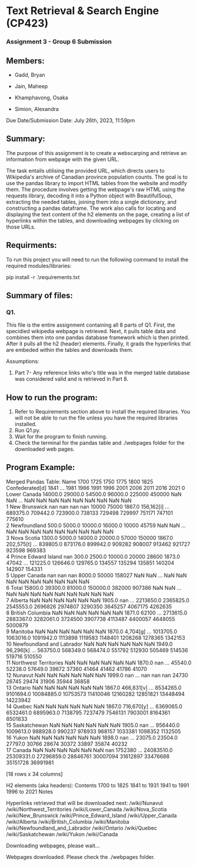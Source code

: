 # Text Retrieval & Search Engine (CP423)

### Assignment 3 - Group 6 Submission

## Members:
- Gadd, Bryan

- Jain, Maheep

- Khamphavong, Osaka

- Simion, Alexandra

Due Date/Submission Date: July 26th, 2023, 11:59pm

## Summary:
The purpose of this assignment is to create a webscarping and retrieve an information from webpage with the given URL. 

The task entails utilising the provided URL, which directs users to Wikipedia's archive of Canadian province population counts. The goal is to use the pandas library to import HTML tables from the website and modify them. The procedure involves getting the webpage's raw HTML using the requests library, decoding it into a Python object with BeautifulSoup, extracting the needed tables, joining them into a single dictionary, and constructing a pandas dataframe. The work also calls for locating and displaying the text content of the h2 elements on the page, creating a list of hyperlinks within the tables, and downloading webpages by clicking on those URLs.

## Requirments:
To run this project you will need to run the following command to install the required modules/libraries:

pip install -r .\requirements.txt

## Summary of files:
### Q1.
This file is the entire assignment containing all 8 parts of Q1. First, the specidied wikipedia webpage is retrieved. Next, it pulls table data and combines them into one pandas database framework which is then printed. After it pulls all the h2 (header) elements. Finally, it grads the hyperlinks that are embeded within the tables and downloads them.

Assumptions:
1. Part 7- Any reference links who's title was in the merged table database was considered valid and is retrieved in Part 8.

## How to run the program:
1. Refer to Requirements section above to install the required libraries. You will not be able to run the file unless you have the required libraries installed.
2. Run Q1.py.
3. Wait for the program to finish running.
4. Check the terminal for the pandas table and ./webpages folder for the downloaded web pages.

## Program Example:
Merged Pandas Table:
                         Name     1700     1725     1750      1775    1800    1825 Confederated[d]        1841  ...        1981        1986        1991      1996      2001      2006      2011      2016      2021
0                Lower Canada  14000.0  29000.0  54500.0   96000.0  225000  450000             NaN         NaN  ...         NaN         NaN         NaN       NaN       NaN       NaN       NaN       NaN       NaN    
1               New Brunswick      nan      nan      nan       nan   10000   75000          1867.0  156,162[i]  ...    689375.0    709442.0    723900.0    738133    729498    729997    751171    747101    775610    
2                Newfoundland    500.0   5000.0  10000.0   16000.0   10000   45759             NaN         NaN  ...         NaN         NaN         NaN       NaN       NaN       NaN       NaN       NaN       NaN    
3                 Nova Scotia   1300.0   5000.0  14000.0   20000.0   57000  150000          1867.0  202,575[t]  ...    839805.0    873176.0    899942.0    909282    908007    913462    921727    923598    969383    
4        Prince Edward Island      nan    300.0   2500.0   10000.0   20000   28600          1873.0       47042  ...    121225.0    126646.0    129765.0    134557    135294    135851    140204    142907    154331    
5                Upper Canada      nan      nan      nan    8000.0   50000  158027             NaN         NaN  ...         NaN         NaN         NaN       NaN       NaN       NaN       NaN       NaN       NaN    
6                       Total  15800.0  39300.0  81000.0  150000.0  382000  907386             NaN         NaN  ...         NaN         NaN         NaN       NaN       NaN       NaN       NaN       NaN       NaN    
7                     Alberta      NaN      NaN      NaN       NaN     NaN     NaN          1905.0         nan  ...   2213650.0   2365825.0   2545553.0   2696826   2974807   3290350   3645257   4067175   4262635    
8            British Columbia      NaN      NaN      NaN       NaN     NaN     NaN          1871.0       62100  ...   2713615.0   2883367.0   3282061.0   3724500   3907738   4113487   4400057   4648055   5000879    
9                    Manitoba      NaN      NaN      NaN       NaN     NaN     NaN          1870.0    4,704[g]  ...   1013705.0   1063016.0   1091942.0   1113898   1119583   1148401   1208268   1278365   1342153    
10  Newfoundland and Labrador      NaN      NaN      NaN       NaN     NaN     NaN          1949.0   96,296[k]  ...    563750.0    568349.0    568474.0    551792    512930    505469    514536    519716    510550    
11      Northwest Territories      NaN      NaN      NaN       NaN     NaN     NaN          1870.0         nan  ...     45540.0     52238.0     57649.0     39672     37360     41464     41462     41786     41070    
12                    Nunavut      NaN      NaN      NaN       NaN     NaN     NaN          1999.0         nan  ...         nan         nan         nan     24730     26745     29474     31906     35944     36858    
13                    Ontario      NaN      NaN      NaN       NaN     NaN     NaN          1867.0  466,831[v]  ...   8534265.0   9101694.0  10084885.0  10753573  11410046  12160282  12851821  13448494  14223942    
14                     Quebec      NaN      NaN      NaN       NaN     NaN     NaN          1867.0  716,670[y]  ...   6369065.0   6532461.0   6895963.0   7138795   7237479   7546131   7903001   8164361   8501833    
15               Saskatchewan      NaN      NaN      NaN       NaN     NaN     NaN          1905.0         nan  ...    956440.0   1009613.0    988928.0    990237    978933    968157   1033381   1098352   1132505    
16                      Yukon      NaN      NaN      NaN       NaN     NaN     NaN          1898.0         nan  ...     23075.0     23504.0     27797.0     30766     28674     30372     33897     35874     40232    
17                     Canada      NaN      NaN      NaN       NaN     NaN     NaN             nan     1752380  ...  24083510.0  25309331.0  27296859.0  28846761  30007094  31612897  33476688  35151728  36991981    

[18 rows x 34 columns]


H2 elements (aka headers):
Contents
1700 to 1825
1841 to 1931
1941 to 1991
1996 to 2021
Notes


Hyperlinks retrieved that will be downloaded next:
/wiki/Nunavut
/wiki/Northwest_Territories
/wiki/Lower_Canada
/wiki/Nova_Scotia
/wiki/New_Brunswick
/wiki/Prince_Edward_Island
/wiki/Upper_Canada
/wiki/Alberta
/wiki/British_Columbia
/wiki/Manitoba
/wiki/Newfoundland_and_Labrador
/wiki/Ontario
/wiki/Quebec
/wiki/Saskatchewan
/wiki/Yukon
/wiki/Canada


Downloading webpages, please wait...

Webpages downloaded. Please check the ./webpages folder.
